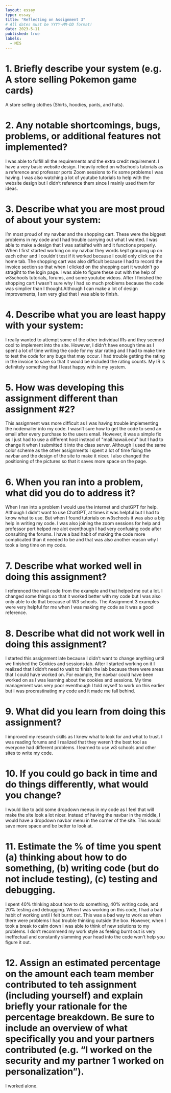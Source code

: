 ```yaml
---
layout: essay
type: essay
title: "Reflecting on Assignment 3"
# All dates must be YYYY-MM-DD format!
date: 2023-5-11
published: true
labels:
  - MIS
---
```


<h1>1. Briefly describe your system (e.g. A store selling Pokemon game cards)</h1>
<p> A store selling clothes (Shirts, hoodies, pants, and hats). </p>

<h1>2. Any notable shortcomings, bugs, problems, or additional features not implemented?</h1>
<p>I was able to fulfill all the requirements and the extra credit requirement. I have a very basic website design. I heavily relied on w3schools tutorials as a reference and professor ports Zoom sessions to fix some problems I was having. I was also watching a lot of youtube tutorials to help with the website design but I didn’t reference them since I mainly used them for ideas. </p>

<h1>3. Describe what you are most proud of about your system:</h1>
<p>I’m most proud of my navbar and the shopping cart. These were the biggest problems in my code and I had trouble carrying out what I wanted. I was able to make a design that I was satisifed with and it functions properly. When I first started working on my navbar they words kept grouping up on each other and I couldn't test if it worked because I could only click on the home tab. The shopping cart was also difficult because I had to record the invoice section so that when I clicked on the shopping cart it wouldn't go stragiht to the login page. I was able to figure these out with the help of w3schools tutorials, forums, and some youtube videos. After I finished the shopping cart I wasn't sure why I had so much problems because the code was simplier than I thought.Although I can make a lot of design improvements, I am very glad that I was able to finish. </p>

<h1>4. Describe what you are least happy with your system:</h1>
<p>I really wanted to attempt some of the other individual IRs and they seemed cool to implement into the site. However, I didn’t have enough time as I spent a lot of time writing the code for my star rating and I had to make time to test the code for any bugs that may occur. I had trouble getting the rating in the invoice to save so that it would be included the rating counts. My IR is definitely something that I least happy with in my system.</p>

<h1>5. How was developing this assignment different than assignment #2?</h1>
<p>This assignment was more difficult as I was having trouble implementing the nodemailer into my code. I wasn’t sure how to get the code to send an email after every purchase to the users email. However, it was a simple fix as I just had to use a different host instead of "mail.hawaii.edu" but I had to change it when I submitted it into the class server. Although I used the same color scheme as the other assignments I spent a lot of time fixing the navbar and the design of the site to make it nicer. I also changed the positioning of the pictures so that it saves more space on the page.</p>

<h1>6. When you ran into a problem, what did you do to address it?</h1>
<p>When I ran into a problem I would use the internet and chatGPT for help. Although I didn’t want to use ChatGPT, at times it was helpful but I had to know what to use. But when I found tutorials on w3schools it was also a big help in writing my code. I was also joining the zoom sessions for help and professor port helped me alot eventhough I had very confusing code after consulting the forums. I have a bad habit of making the code more complicated than it needed to be and that was also another reason why I took a long time on my code.</p>


<h1>7. Describe what worked well in doing this assignment?</h1>
<p>I referenced the mail code from the example and that helped me out a lot. I changed some things so that it worked better with my code but I was also only able to do that because of W3 schools. The Assignment 3 examples were very helpful for me when I was making my code as it was a good reference. </p>


<h1>8. Describe what did not work well in doing this assignment?</h1>
<p>I started this assignment late because I didn’t want to change anything until we finished the Cookies and sessions lab. After I started working on it I realized that I didn’t need to wait to finish the lab because there were areas that I could have worked on. For example, the navbar could have been worked on as I was learning about the cookies and sessions. My time management was very poor eventhough I told myself to work on this earlier but I was procrastinating my code and it made me fall behind.</p>


<h1>9. What did you learn from doing this assignment?</h1>
<p>I improved my research skills as I knew what to look for and what to trust. I was reading forums and I realized that they weren’t the best tool as everyone had different problems. I learned to use w3 schools and other sites to write my code. </p>

<h1>10. If you could go back in time and do things differently, what would you change?</h1>
<p>I would like to add some dropdown menus in my code as I feel that will make the site look a lot nicer. Instead of having the navbar in the middle, I would have a dropdown navbar menu in the corner of the site. This would save more space and be better to look at. </p>

<h1>11. Estimate the % of time you spent (a) thinking about how to do something, (b) writing code (but do not include testing), (c) testing and debugging.</h1>
<p>I spent 40% thinking about how to do something, 40% writing code, and 20% testing and debugging. When I was working on this code, I had a bad habit of working until I felt burnt out. This was a bad way to work as when there were problems I had trouble thinking outside the box. However, when I took a break to calm down I was able to think of new solutions to my problems. I don’t recommend my work style as feeling burnt out is very ineffectual and constantly slamming your head into the code won’t help you figure it out.</p>

<h1>12. Assign an estimated percentage on the amount each team member contributed to teh assignment (including yourself) and explain briefly your rationale for the percentage breakdown. Be sure to include an overview of what specifically you and your partners contributed (e.g. “I worked on the security and my partner 1 worked on personalization”).</h1>
<p>I worked alone. </p>


